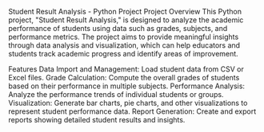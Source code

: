 Student Result Analysis - Python Project
Project Overview
This Python project, "Student Result Analysis," is designed to analyze the academic performance of students using data such as grades, subjects, and performance metrics. The project aims to provide meaningful insights through data analysis and visualization, which can help educators and students track academic progress and identify areas of improvement.

Features
Data Import and Management: Load student data from CSV or Excel files.
Grade Calculation: Compute the overall grades of students based on their performance in multiple subjects.
Performance Analysis: Analyze the performance trends of individual students or groups.
Visualization: Generate bar charts, pie charts, and other visualizations to represent student performance data.
Report Generation: Create and export reports showing detailed student results and insights.

